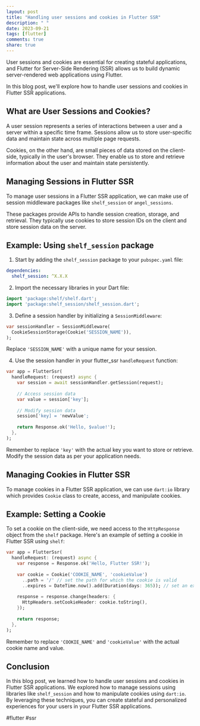 ```yaml
---
layout: post
title: "Handling user sessions and cookies in Flutter SSR"
description: " "
date: 2023-09-21
tags: [flutter]
comments: true
share: true
---
```


User sessions and cookies are essential for creating stateful applications, and Flutter for Server-Side Rendering (SSR) allows us to build dynamic server-rendered web applications using Flutter.

In this blog post, we'll explore how to handle user sessions and cookies in Flutter SSR applications.

## What are User Sessions and Cookies?

A user session represents a series of interactions between a user and a server within a specific time frame. Sessions allow us to store user-specific data and maintain state across multiple page requests.

Cookies, on the other hand, are small pieces of data stored on the client-side, typically in the user's browser. They enable us to store and retrieve information about the user and maintain state persistently.

## Managing Sessions in Flutter SSR

To manage user sessions in a Flutter SSR application, we can make use of session middleware packages like `shelf_session` or `angel_sessions`.

These packages provide APIs to handle session creation, storage, and retrieval. They typically use cookies to store session IDs on the client and store session data on the server.

## Example: Using `shelf_session` package

1. Start by adding the `shelf_session` package to your `pubspec.yaml` file:

```yaml
dependencies:
  shelf_session: ^X.X.X
```

2. Import the necessary libraries in your Dart file:

```dart
import 'package:shelf/shelf.dart';
import 'package:shelf_session/shelf_session.dart';
```

3. Define a session handler by initializing a `SessionMiddleware`:

```dart
var sessionHandler = SessionMiddleware(
  CookieSessionStorage(Cookie('SESSION_NAME')),
);
```
Replace `'SESSION_NAME'` with a unique name for your session.

4. Use the session handler in your flutter_ssr `handleRequest` function:

```dart
var app = FlutterSsr(
  handleRequest: (request) async {
    var session = await sessionHandler.getSession(request);
    
    // Access session data
    var value = session['key'];
  
    // Modify session data
    session['key] = 'newValue';
  
    return Response.ok('Hello, $value!');
  },
);
```

Remember to replace `'key'` with the actual key you want to store or retrieve. Modify the session data as per your application needs.

## Managing Cookies in Flutter SSR

To manage cookies in a Flutter SSR application, we can use `dart:io` library which provides `Cookie` class to create, access, and manipulate cookies. 

## Example: Setting a Cookie

To set a cookie on the client-side, we need access to the `HttpResponse` object from the `shelf` package. Here's an example of setting a cookie in Flutter SSR using `shelf`:

```dart
var app = FlutterSsr(
  handleRequest: (request) async {
    var response = Response.ok('Hello, Flutter SSR!');
    
    var cookie = Cookie('COOKIE_NAME', 'cookieValue')
      ..path = '/' // set the path for which the cookie is valid
      ..expires = DateTime.now().add(Duration(days: 365)); // set an expiration date
    
    response = response.change(headers: {
      HttpHeaders.setCookieHeader: cookie.toString(),
    });
    
    return response;
  },
);
```

Remember to replace `'COOKIE_NAME'` and `'cookieValue'` with the actual cookie name and value.

## Conclusion

In this blog post, we learned how to handle user sessions and cookies in Flutter SSR applications. We explored how to manage sessions using libraries like `shelf_session` and how to manipulate cookies using `dart:io`. By leveraging these techniques, you can create stateful and personalized experiences for your users in your Flutter SSR applications.

#flutter #ssr